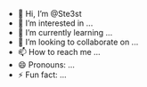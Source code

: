 - 👋 Hi, I’m @Ste3st
- 👀 I’m interested in ...
- 🌱 I’m currently learning ...
- 💞️ I’m looking to collaborate on ...
- 📫 How to reach me ...
- 😄 Pronouns: ...
- ⚡ Fun fact: ...

<!---
Ste3st/Ste3st is a ✨ special ✨ repository because its `README.md` (this file) appears on your GitHub profile.
You can click the Preview link to take a look at your changes.
--->
